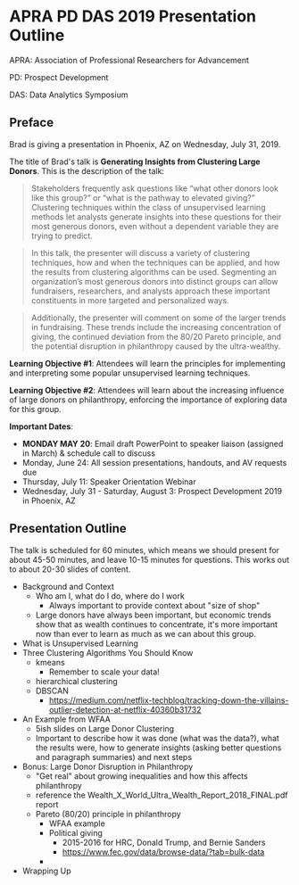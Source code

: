 # APRA PD DAS 2019 Presentation Outline

APRA: Association of Professional Researchers for Advancement 

PD: Prospect Development

DAS: Data Analytics Symposium

## Preface

Brad is giving a presentation in Phoenix, AZ on Wednesday, July 31, 2019.

The title of Brad's talk is __Generating Insights from Clustering Large Donors__. This is the description of the talk:

> Stakeholders frequently ask questions like “what other donors look like this group?” or “what is the pathway to elevated giving?” Clustering techniques within the class of unsupervised learning methods let analysts generate insights into these questions for their most generous donors, even without a dependent variable they are trying to predict. 

> In this talk, the presenter will discuss a variety of clustering techniques, how and when the techniques can be applied, and how the results from clustering algorithms can be used. Segmenting an organization’s most generous donors into distinct groups can allow fundraisers, researchers, and analysts approach these important constituents in more targeted and personalized ways.

> Additionally, the presenter will comment on some of the larger trends in fundraising. These trends include the increasing concentration of giving, the continued deviation from the 80/20 Pareto principle, and the potential disruption in philanthropy caused by the ultra-wealthy.

__Learning Objective #1__:  Attendees will learn the principles for implementing and interpreting some popular unsupervised learning techniques.

__Learning Objective #2__:  Attendees will learn about the increasing influence of large donors on philanthropy, enforcing the importance of exploring data for this group.

__Important Dates__:

- __MONDAY MAY 20__: Email draft PowerPoint to speaker liaison (assigned in March) & schedule call to discuss
- Monday, June 24: All session presentations, handouts, and AV requests due 
- Thursday, July 11: Speaker Orientation Webinar
- Wednesday, July 31 - Saturday, August 3: Prospect Development 2019 in Phoenix, AZ


## Presentation Outline

The talk is scheduled for 60 minutes, which means we should present for about 45-50 minutes, and leave 10-15 minutes for questions. This works out to about 20-30 slides of content.

 - Background and Context
     + Who am I, what do I do, where do I work
         * Always important to provide context about "size of shop"
     + Large donors have always been important, but economic trends show that as wealth continues to concentrate, it's more important now than ever to learn as much as we can about this group.
 - What is Unsupervised Learning
 - Three Clustering Algorithms You Should Know
     + kmeans
         * Remember to scale your data!
     + hierarchical clustering
     + DBSCAN
         * https://medium.com/netflix-techblog/tracking-down-the-villains-outlier-detection-at-netflix-40360b31732
 - An Example from WFAA
     + 5ish slides on Large Donor Clustering
     + Important to describe how it was done (what was the data?), what the results were, how to generate insights (asking better questions and paragraph summaries) and next steps
 - Bonus: Large Donor Disruption in Philanthropy
     + "Get real" about growing inequalities and how this affects philanthropy
     + reference the Wealth_X_World_Ultra_Wealth_Report_2018_FINAL.pdf report
     + Pareto (80/20) principle in philanthropy
         * WFAA example
         * Political giving
             - 2015-2016 for HRC, Donald Trump, and Bernie Sanders
             - https://www.fec.gov/data/browse-data/?tab=bulk-data
         * 
 - Wrapping Up


